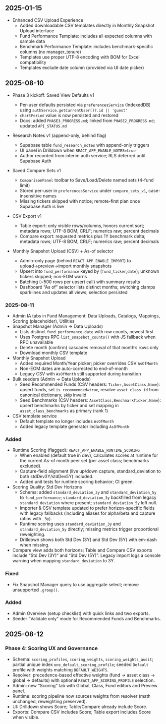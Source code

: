 ## 2025-01-15

- Enhanced CSV Upload Experience
  - Added downloadable CSV templates directly in Monthly Snapshot Upload interface
  - Fund Performance Template: includes all expected columns with sample data
  - Benchmark Performance Template: includes benchmark-specific columns (no manager_tenure)
  - Templates use proper UTF-8 encoding with BOM for Excel compatibility
  - Templates exclude date column (provided via UI date picker)

## 2025-08-10

- Phase 3 kickoff: Saved View Defaults v1
  - Per-user defaults persisted via `preferencesService` (IndexedDB) using `authService.getCurrentUser()?.id || 'guest'`
  - `chartPeriod` value is now persisted and restored
  - Docs: added `PHASE3_PROGRESS.md`; linked from `PHASE2_PROGRESS.md`; updated `API_STATUS.md`

- Research Notes v1 (append-only, behind flag)
  - Supabase table `fund_research_notes` with append-only triggers
  - UI panel in Drilldown when `REACT_APP_ENABLE_NOTES=true`
  - Author recorded from interim auth service; RLS deferred until Supabase Auth

- Saved Compare Sets v1
  - `ComparisonPanel` toolbar to Save/Load/Delete named sets (4-fund limit)
  - Stored per-user in `preferencesService` under `compare_sets_v1`, case-insensitive names
  - Missing tickers skipped with notice; remote-first plan once Supabase Auth is live

- CSV Export v1
  - Table export: only visible rows/columns, honors current sort; metadata rows; UTF-8 BOM, CRLF; numerics raw; percent decimals
  - Compare export: requested metrics plus 1Y benchmark delta; metadata rows; UTF-8 BOM, CRLF; numerics raw; percent decimals

- Monthly Snapshot Upload (CSV) + As-of selector
  - Admin-only page (behind `REACT_APP_ENABLE_IMPORT`) to upload→preview→import monthly snapshots
  - Upsert into `fund_performance` keyed by (`fund_ticker`,`date`); unknown tickers skipped; non-EOM warns
  - Batching (~500 rows per upsert call) with summary results
  - Dashboard “As of” selector lists distinct months; switching clamps sparklines and updates all views; selection persisted

### 2025-08-11

- Admin IA tabs in Fund Management: Data Uploads, Catalogs, Mappings, Scoring (placeholder), Utilities
- Snapshot Manager (Admin → Data Uploads)
  - Lists distinct `fund_performance.date` with row counts, newest first
  - Uses Postgres RPC `list_snapshot_counts()` with JS fallback when RPC unavailable
  - Delete month (confirm) cascades removal of that month’s rows only
  - Download monthly CSV template
- Monthly Snapshot Upload
  - Added required Month/Year picker; picker overrides CSV `AsOfMonth`
  - Non-EOM dates are auto-corrected to end-of-month
  - Legacy CSV with `AsOfMonth` still supported during transition
- Bulk seeders (Admin → Data Uploads)
  - Seed Recommended Funds (CSV headers: `Ticker,AssetClass,Name`): upsert funds, set `is_recommended=true`, resolve `asset_class_id` from canonical dictionary, skip invalid
  - Seed Benchmarks (CSV headers: `AssetClass,BenchmarkTicker,Name`): upsert benchmarks by ticker and set mapping in `asset_class_benchmarks` as primary (rank 1)
- CSV template service
  - Default template no longer includes `AsOfMonth`
  - Added legacy template generator including `AsOfMonth`

### Added
- Runtime Scoring (flagged): `REACT_APP_ENABLE_RUNTIME_SCORING`
  - When enabled (default true in dev), calculates scores at runtime for the current As-of month peer set (per asset class; benchmarks excluded).
  - Capture-field alignment (live up/down capture, standard_deviation to both stdDev3Y/stdDev5Y) included.
  - Added unit tests for runtime scoring behavior; CI green.
 - Scoring Quality: Std Dev Horizons
   - Schema: added `standard_deviation_3y` and `standard_deviation_5y` to `fund_performance`; `standard_deviation_3y` backfilled from legacy `standard_deviation` where present; `standard_deviation_5y` left null.
   - Importer & CSV template updated to prefer horizon-specific fields with legacy fallbacks (including aliases for alpha/beta and capture ratios with `_3y`).
   - Runtime scoring uses `standard_deviation_3y` and `standard_deviation_5y` directly; missing metrics trigger proportional reweighting.
   - Drilldown shows both Std Dev (3Y) and Std Dev (5Y) with em-dash when missing.
  - Compare view adds both horizons; Table and Compare CSV exports include “Std Dev (3Y)” and “Std Dev (5Y)”. Legacy import logs a console warning when mapping `standard_deviation` to 3Y.

### Fixed
- Fix Snapshot Manager query to use aggregate select; remove unsupported `.group()`.

### Added
- Admin Overview (setup checklist) with quick links and two exports.
- Seeder “Validate only” mode for Recommended Funds and Benchmarks.

## 2025-08-12

### Phase 4: Scoring UX and Governance
- Schema: `scoring_profiles`, `scoring_weights`, `scoring_weights_audit`; partial unique index `one_default_scoring_profile`; seeded `Default` profile with weights matching `DEFAULT_WEIGHTS`.
- Resolver: precedence-based effective weights (fund → asset class → global → defaults) with optional `REACT_APP_SCORING_PROFILE` selection.
- Admin: new “Scoring” tab with Global, Class, Fund editors and Preview panel.
- Runtime: scoring pipeline now sources weights from resolver (math unchanged, reweighting preserved).
- UI: Drilldown shows Score; Table/Compare already include Score.
- Exports: Compare CSV includes Score; Table export includes Score when visible.

